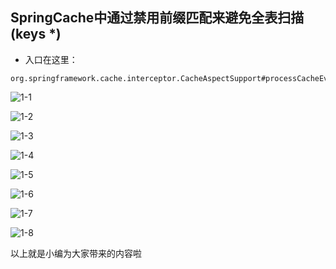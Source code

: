 ## SpringCache中通过禁用前缀匹配来避免全表扫描(keys *)

- 入口在这里：

```
org.springframework.cache.interceptor.CacheAspectSupport#processCacheEvicts
```

![1-1](/Users/zhangchunguang/learn/github/blog/img/1-1.jpg)

![1-2](/Users/zhangchunguang/learn/github/blog/img/1-2.jpg)

![1-3](/Users/zhangchunguang/learn/github/blog/img/1-3.jpg)

![1-4](/Users/zhangchunguang/learn/github/blog/img/1-4.jpg)

![1-5](/Users/zhangchunguang/learn/github/blog/img/1-5.jpg)

![1-6](/Users/zhangchunguang/learn/github/blog/img/1-6.jpg)

![1-7](/Users/zhangchunguang/learn/github/blog/img/1-7.jpg)

![1-8](/Users/zhangchunguang/learn/github/blog/img/1-8.jpg)

以上就是小编为大家带来的内容啦